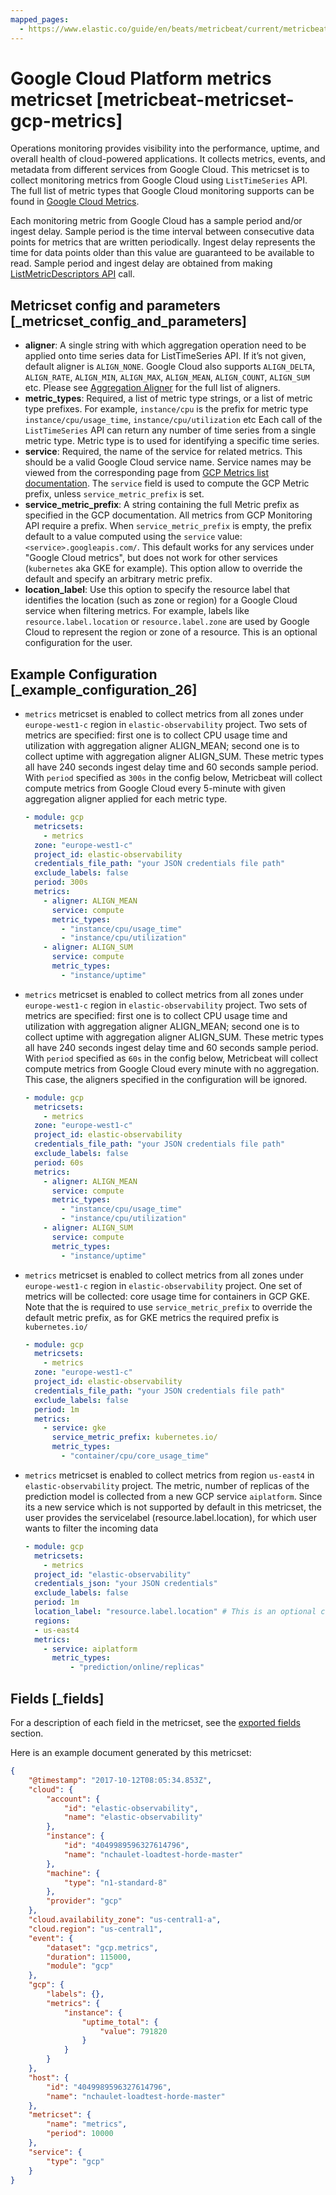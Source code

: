 ```yaml
---
mapped_pages:
  - https://www.elastic.co/guide/en/beats/metricbeat/current/metricbeat-metricset-gcp-metrics.html
---
```


<!-- This file is generated! See scripts/docs_collector.py -->

# Google Cloud Platform metrics metricset [metricbeat-metricset-gcp-metrics]

Operations monitoring provides visibility into the performance, uptime, and overall health of cloud-powered applications. It collects metrics, events, and metadata from different services from Google Cloud. This metricset is to collect monitoring metrics from Google Cloud using `ListTimeSeries` API. The full list of metric types that Google Cloud monitoring supports can be found in [Google Cloud Metrics](https://cloud.google.com/monitoring/api/metrics_gcp#gcp).

Each monitoring metric from Google Cloud has a sample period and/or ingest delay. Sample period is the time interval between consecutive data points for metrics that are written periodically. Ingest delay represents the time for data points older than this value are guaranteed to be available to read. Sample period and ingest delay are obtained from making [ListMetricDescriptors API](https://cloud.google.com/monitoring/api/ref_v3/rest/v3/projects.metricDescriptors/list) call.


## Metricset config and parameters [_metricset_config_and_parameters]

* **aligner**: A single string with which aggregation operation need to be applied onto time series data for ListTimeSeries API. If it’s not given, default aligner is `ALIGN_NONE`. Google Cloud also supports `ALIGN_DELTA`, `ALIGN_RATE`, `ALIGN_MIN`, `ALIGN_MAX`, `ALIGN_MEAN`, `ALIGN_COUNT`, `ALIGN_SUM` etc. Please see [Aggregation Aligner](https://cloud.google.com/monitoring/api/ref_v3/rpc/google.monitoring.v3#aligner) for the full list of aligners.
* **metric_types**: Required, a list of metric type strings, or a list of metric type prefixes. For example, `instance/cpu` is the prefix for metric type `instance/cpu/usage_time`, `instance/cpu/utilization` etc Each call of the `ListTimeSeries` API can return any number of time series from a single metric type. Metric type is to used for identifying a specific time series.
* **service**: Required, the name of the service for related metrics. This should be a valid Google Cloud service name. Service names may be viewed from the corresponding page from [GCP Metrics list documentation](https://cloud.google.com/monitoring/api/metrics). The `service` field is used to compute the GCP Metric prefix, unless `service_metric_prefix` is set.
* **service_metric_prefix**: A string containing the full Metric prefix as specified in the GCP documentation. All metrics from GCP Monitoring API require a prefix. When `service_metric_prefix` is empty, the prefix default to a value computed using the `service` value: `<service>.googleapis.com/`. This default works for any services under "Google Cloud metrics", but does not work for other services (`kubernetes` aka GKE for example). This option allow to override the default and specify an arbitrary metric prefix.
* **location_label**: Use this option to specify the resource label that identifies the location (such as zone or region) for a Google Cloud service when filtering metrics. For example, labels like `resource.label.location` or `resource.label.zone` are used by Google Cloud to represent the region or zone of a resource. This is an optional configuration for the user.


## Example Configuration [_example_configuration_26]

* `metrics` metricset is enabled to collect metrics from all zones under `europe-west1-c` region in `elastic-observability` project. Two sets of metrics are specified: first one is to collect CPU usage time and utilization with aggregation aligner ALIGN_MEAN; second one is to collect uptime with aggregation aligner ALIGN_SUM. These metric types all have 240 seconds ingest delay time and 60 seconds sample period. With `period` specified as `300s` in the config below, Metricbeat will collect compute metrics from Google Cloud every 5-minute with given aggregation aligner applied for each metric type.

    ```yaml
    - module: gcp
      metricsets:
        - metrics
      zone: "europe-west1-c"
      project_id: elastic-observability
      credentials_file_path: "your JSON credentials file path"
      exclude_labels: false
      period: 300s
      metrics:
        - aligner: ALIGN_MEAN
          service: compute
          metric_types:
            - "instance/cpu/usage_time"
            - "instance/cpu/utilization"
        - aligner: ALIGN_SUM
          service: compute
          metric_types:
            - "instance/uptime"
    ```

* `metrics` metricset is enabled to collect metrics from all zones under `europe-west1-c` region in `elastic-observability` project. Two sets of metrics are specified: first one is to collect CPU usage time and utilization with aggregation aligner ALIGN_MEAN; second one is to collect uptime with aggregation aligner ALIGN_SUM. These metric types all have 240 seconds ingest delay time and 60 seconds sample period. With `period` specified as `60s` in the config below, Metricbeat will collect compute metrics from Google Cloud every minute with no aggregation. This case, the aligners specified in the configuration will be ignored.

    ```yaml
    - module: gcp
      metricsets:
        - metrics
      zone: "europe-west1-c"
      project_id: elastic-observability
      credentials_file_path: "your JSON credentials file path"
      exclude_labels: false
      period: 60s
      metrics:
        - aligner: ALIGN_MEAN
          service: compute
          metric_types:
            - "instance/cpu/usage_time"
            - "instance/cpu/utilization"
        - aligner: ALIGN_SUM
          service: compute
          metric_types:
            - "instance/uptime"
    ```

* `metrics` metricset is enabled to collect metrics from all zones under `europe-west1-c` region in `elastic-observability` project. One set of metrics will be collected: core usage time for containers in GCP GKE. Note that the is required to use `service_metric_prefix` to override the default metric prefix, as for GKE metrics the required prefix is `kubernetes.io/`

    ```yaml
    - module: gcp
      metricsets:
        - metrics
      zone: "europe-west1-c"
      project_id: elastic-observability
      credentials_file_path: "your JSON credentials file path"
      exclude_labels: false
      period: 1m
      metrics:
        - service: gke
          service_metric_prefix: kubernetes.io/
          metric_types:
            - "container/cpu/core_usage_time"
    ```

* `metrics` metricset is enabled to collect metrics from region `us-east4` in `elastic-observability` project. The metric, number of replicas of the prediction model is collected from a new GCP service `aiplatform`. Since its a new service which is not supported by default in this metricset, the user provides the servicelabel (resource.label.location), for which user wants to filter the incoming data

    ```yaml
    - module: gcp
      metricsets:
        - metrics
      project_id: "elastic-observability"
      credentials_json: "your JSON credentials"
      exclude_labels: false
      period: 1m
      location_label: "resource.label.location" # This is an optional configuration
      regions:
      - us-east4
      metrics:
        - service: aiplatform
          metric_types:
              - "prediction/online/replicas"
    ```

## Fields [_fields]

For a description of each field in the metricset, see the [exported fields](/reference/metricbeat/exported-fields-gcp.md) section.

Here is an example document generated by this metricset:

```json
{
    "@timestamp": "2017-10-12T08:05:34.853Z",
    "cloud": {
        "account": {
            "id": "elastic-observability",
            "name": "elastic-observability"
        },
        "instance": {
            "id": "4049989596327614796",
            "name": "nchaulet-loadtest-horde-master"
        },
        "machine": {
            "type": "n1-standard-8"
        },
        "provider": "gcp"
    },
    "cloud.availability_zone": "us-central1-a",
    "cloud.region": "us-central1",
    "event": {
        "dataset": "gcp.metrics",
        "duration": 115000,
        "module": "gcp"
    },
    "gcp": {
        "labels": {},
        "metrics": {
            "instance": {
                "uptime_total": {
                    "value": 791820
                }
            }
        }
    },
    "host": {
        "id": "4049989596327614796",
        "name": "nchaulet-loadtest-horde-master"
    },
    "metricset": {
        "name": "metrics",
        "period": 10000
    },
    "service": {
        "type": "gcp"
    }
}
```
